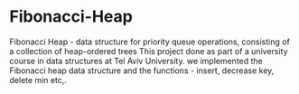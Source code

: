 # Fibonacci-Heap
Fibonacci Heap -  data structure for priority queue operations, consisting of a collection of heap-ordered trees
This project done as part of a university course in data structures at Tel Aviv University.
we implemented the Fibonacci heap data structure and the functions - insert, decrease key, delete min etc,.
